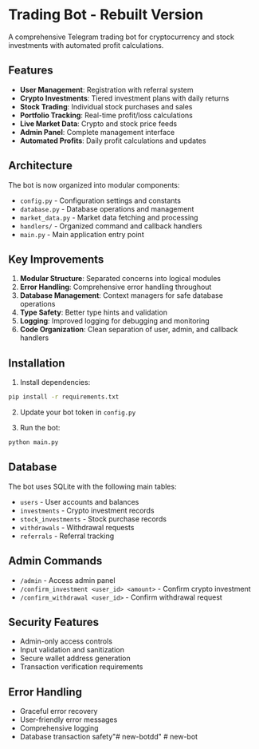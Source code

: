 # Trading Bot - Rebuilt Version

A comprehensive Telegram trading bot for cryptocurrency and stock investments with automated profit calculations.

## Features

- **User Management**: Registration with referral system
- **Crypto Investments**: Tiered investment plans with daily returns
- **Stock Trading**: Individual stock purchases and sales
- **Portfolio Tracking**: Real-time profit/loss calculations
- **Live Market Data**: Crypto and stock price feeds
- **Admin Panel**: Complete management interface
- **Automated Profits**: Daily profit calculations and updates

## Architecture

The bot is now organized into modular components:

- `config.py` - Configuration settings and constants
- `database.py` - Database operations and management
- `market_data.py` - Market data fetching and processing
- `handlers/` - Organized command and callback handlers
- `main.py` - Main application entry point

## Key Improvements

1. **Modular Structure**: Separated concerns into logical modules
2. **Error Handling**: Comprehensive error handling throughout
3. **Database Management**: Context managers for safe database operations
4. **Type Safety**: Better type hints and validation
5. **Logging**: Improved logging for debugging and monitoring
6. **Code Organization**: Clean separation of user, admin, and callback handlers

## Installation

1. Install dependencies:
```bash
pip install -r requirements.txt
```

2. Update your bot token in `config.py`

3. Run the bot:
```bash
python main.py
```

## Database

The bot uses SQLite with the following main tables:
- `users` - User accounts and balances
- `investments` - Crypto investment records
- `stock_investments` - Stock purchase records
- `withdrawals` - Withdrawal requests
- `referrals` - Referral tracking

## Admin Commands

- `/admin` - Access admin panel
- `/confirm_investment <user_id> <amount>` - Confirm crypto investment
- `/confirm_withdrawal <user_id>` - Confirm withdrawal request

## Security Features

- Admin-only access controls
- Input validation and sanitization
- Secure wallet address generation
- Transaction verification requirements

## Error Handling

- Graceful error recovery
- User-friendly error messages
- Comprehensive logging
- Database transaction safety"# new-botdd" 
#   n e w - b o t  
 
